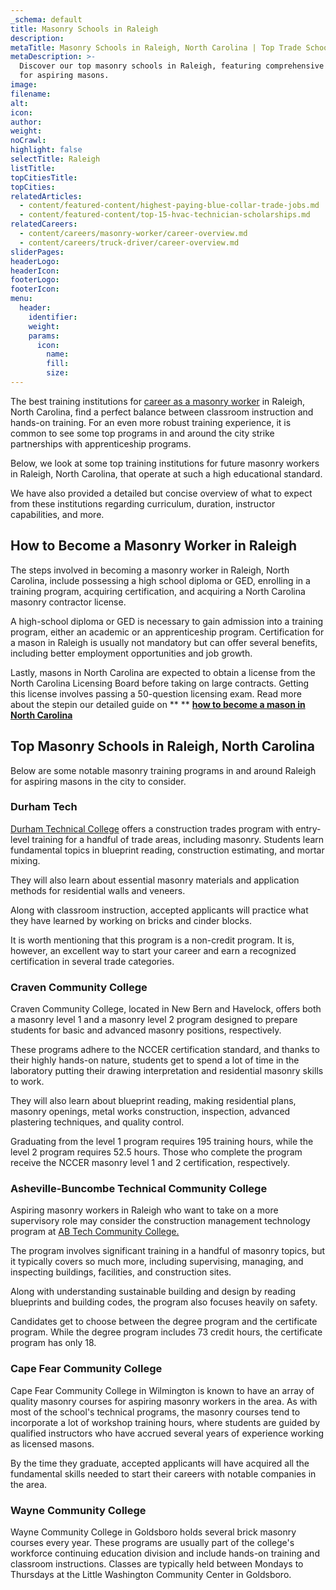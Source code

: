 ```yaml
---
_schema: default
title: Masonry Schools in Raleigh
description:
metaTitle: Masonry Schools in Raleigh, North Carolina | Top Trade Schools
metaDescription: >-
  Discover our top masonry schools in Raleigh, featuring comprehensive programs
  for aspiring masons.
image:
filename:
alt:
icon:
author:
weight:
noCrawl:
highlight: false
selectTitle: Raleigh
listTitle:
topCitiesTitle:
topCities:
relatedArticles:
  - content/featured-content/highest-paying-blue-collar-trade-jobs.md
  - content/featured-content/top-15-hvac-technician-scholarships.md
relatedCareers:
  - content/careers/masonry-worker/career-overview.md
  - content/careers/truck-driver/career-overview.md
sliderPages:
headerLogo:
headerIcon:
footerLogo:
footerIcon:
menu:
  header:
    identifier:
    weight:
    params:
      icon:
        name:
        fill:
        size:
---
```

The best training institutions for [career as a masonry worker](https://toptradeschools.com/careers/home-and-building-inspector/career-overview/) in Raleigh, North Carolina, find a perfect balance between classroom instruction and hands-on training. For an even more robust training experience, it is common to see some top programs in and around the city strike partnerships with apprenticeship programs.

Below, we look at some top training institutions for future masonry workers in Raleigh, North Carolina, that operate at such a high educational standard.

We have also provided a detailed but concise overview of what to expect from these institutions regarding curriculum, duration, instructor capabilities, and more.

## **How to Become a Masonry Worker in Raleigh**

The steps involved in becoming a masonry worker in Raleigh, North Carolina, include possessing a high school diploma or GED, enrolling in a training program, acquiring certification, and acquiring a North Carolina masonry contractor license.

A high-school diploma or GED is necessary to gain admission into a training program, either an academic or an apprenticeship program. Certification for a mason in Raleigh is usually not mandatory but can offer several benefits, including better employment opportunities and job growth.

Lastly, masons in North Carolina are expected to obtain a license from the North Carolina Licensing Board before taking on large contracts. Getting this license involves passing a 50-question licensing exam. Read more about the stepin our detailed guide on \*\* \*\* **[how to become a mason in North Carolina](https://toptradeschools.com/near-you/masonry-worker/north-carolina/)**

## **Top Masonry Schools in Raleigh, North Carolina**

Below are some notable masonry training programs in and around Raleigh for aspiring masons in the city to consider.

### **Durham Tech**

[Durham Technical College](https://www.durhamtech.edu/) offers a construction trades program with entry-level training for a handful of trade areas, including masonry. Students learn fundamental topics in blueprint reading, construction estimating, and mortar mixing.

They will also learn about essential masonry materials and application methods for residential walls and veneers.

Along with classroom instruction, accepted applicants will practice what they have learned by working on bricks and cinder blocks.

It is worth mentioning that this program is a non-credit program. It is, however, an excellent way to start your career and earn a recognized certification in several trade categories.

### **Craven Community College**

Craven Community College, located in New Bern and Havelock, offers both a masonry level 1 and a masonry level 2 program designed to prepare students for basic and advanced masonry positions, respectively.

These programs adhere to the NCCER certification standard, and thanks to their highly hands-on nature, students get to spend a lot of time in the laboratory putting their drawing interpretation and residential masonry skills to work.

They will also learn about blueprint reading, making residential plans, masonry openings, metal works construction, inspection, advanced plastering techniques, and quality control.

Graduating from the level 1 program requires 195 training hours, while the level 2 program requires 52.5 hours. Those who complete the program receive the NCCER masonry level 1 and 2 certification, respectively.

### Asheville-Buncombe Technical Community College

Aspiring masonry workers in Raleigh who want to take on a more supervisory role may consider the construction management technology program at [AB Tech Community College.](https://abtech.edu/)

The program involves significant training in a handful of masonry topics, but it typically covers so much more, including supervising, managing, and inspecting buildings, facilities, and construction sites.

Along with understanding sustainable building and design by reading blueprints and building codes, the program also focuses heavily on safety.

Candidates get to choose between the degree program and the certificate program. While the degree program includes 73 credit hours, the certificate program has only 18.

### Cape Fear Community College

Cape Fear Community College in Wilmington is known to have an array of quality masonry courses for aspiring masonry workers in the area. As with most of the school's technical programs, the masonry courses tend to incorporate a lot of workshop training hours, where students are guided by qualified instructors who have accrued several years of experience working as licensed masons.

By the time they graduate, accepted applicants will have acquired all the fundamental skills needed to start their careers with notable companies in the area.

### Wayne Community College

Wayne Community College in Goldsboro holds several brick masonry courses every year. These programs are usually part of the college's workforce continuing education division and include hands-on training and classroom instructions. Classes are typically held between Mondays to Thursdays at the Little Washington Community Center in Goldsboro.